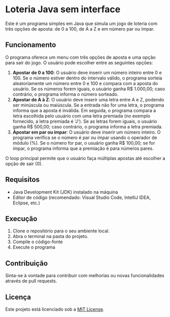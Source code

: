 # Loteria Java sem interface 

Este é um programa simples em Java que simula um jogo de loteria com três opções de aposta: de 0 a 100, de A a Z e em número par ou ímpar.

## Funcionamento

O programa oferece um menu com três opções de aposta e uma opção para sair do jogo. O usuário pode escolher entre as seguintes opções:

1. **Apostar de 0 a 100**: O usuário deve inserir um número inteiro entre 0 e 100. Se o número estiver dentro do intervalo válido, o programa sorteia aleatoriamente um número entre 0 e 100 e compara com a aposta do usuário. Se os números forem iguais, o usuário ganha R$ 1.000,00; caso contrário, o programa informa o número sorteado.
2. **Apostar de A à Z**: O usuário deve inserir uma letra entre A e Z, podendo ser minúscula ou maiúscula. Se a entrada não for uma letra, o programa informa que a aposta é inválida. Em seguida, o programa compara a letra escolhida pelo usuário com uma letra premiada (no exemplo fornecido, a letra premiada é 'J'). Se as letras forem iguais, o usuário ganha R$ 500,00; caso contrário, o programa informa a letra premiada.
3. **Apostar em par ou ímpar**: O usuário deve inserir um número inteiro. O programa verifica se o número é par ou ímpar usando o operador de módulo (%). Se o número for par, o usuário ganha R$ 100,00; se for ímpar, o programa informa que a premiação é para números pares.

O loop principal permite que o usuário faça múltiplas apostas até escolher a opção de sair (0).

## Requisitos

- Java Development Kit (JDK) instalado na máquina
- Editor de código (recomendado: Visual Studio Code, IntelliJ IDEA, Eclipse, etc.)

## Execução

1. Clone o repositório para o seu ambiente local.
2. Abra o terminal na pasta do projeto.
3. Compile o código-fonte
4. Execute o programa

## Contribuição

Sinta-se à vontade para contribuir com melhorias ou novas funcionalidades através de pull requests.

## Licença

Este projeto está licenciado sob a [MIT License](LICENSE).
